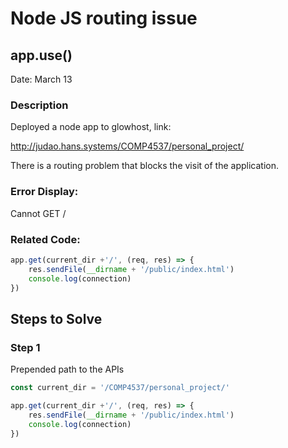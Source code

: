# Node JS routing issue

## app.use()

Date: March 13

### Description

Deployed a node app to glowhost, link:

http://judao.hans.systems/COMP4537/personal_project/

There is a routing problem that blocks the visit of the application.

### Error Display:

Cannot GET /

### Related Code:

```js
app.get(current_dir +'/', (req, res) => {
    res.sendFile(__dirname + '/public/index.html')
    console.log(connection)
})
```

## Steps to Solve

### Step 1

Prepended path to the APIs 

```js
const current_dir = '/COMP4537/personal_project/'
```

```js
app.get(current_dir +'/', (req, res) => {
    res.sendFile(__dirname + '/public/index.html')
    console.log(connection)
})
```

